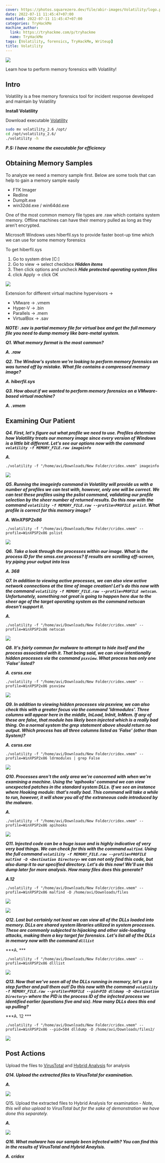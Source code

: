 ```yaml
---
cover: https://photos.squarezero.dev/file/abir-images/Volatility/logo.png
date: 2022-07-11 11:45:47+07:00
modified: 2022-07-11 11:45:47+07:00
categories: TryHackMe
machine_author:
  link: https://tryhackme.com/p/tryhackme
  name: TryHackMe
tags: [Volatility, forensics, TryHackMe, Writeup]
title: Volatility
---
```


![](https://photos.squarezero.dev/file/abir-images/htbasset/thmbanner.png)

 
Learn how to perform memory forensics with Volatility!

## Intro

Volatility is a free memory forensics tool for incident response developed and maintain by Volatility

**Install Volatility** 

Download executable [Volatility]([https://www.volatilityfoundation.org/releases](https://www.volatilityfoundation.org/releases))

```bash
sudo mv volatility_2.6 /opt/
cd /opt/volatility_2.6/
./volatility -h
```

***P.S: I have rename the executable for efficiency*** 

## Obtaining Memory Samples

To analyze we need a memory sample first. Below are some tools that can help to gain a memory sample easily

- FTK Imager
- Redline
- Dumplt.exe
- win32dd.exe / win64dd.exe

One of the most common memory file types are .raw which contains system memory.  Offline machines can have their memory pulled as long as they aren’t encrypted.

Microsoft Windows uses hiberfil.sys to provide faster boot-up time which we can use for some memory forensics

To get hiberfil.sys 

1. Go to system drive [C:\] 
2. Go to view → select checkbox ***Hidden items***
3. Then click options and uncheck ***Hide protected operating system files***
4. click Apply → click OK

![](https://photos.squarezero.dev/file/abir-images/Volatility/1.png)

Extension for different virtual machine hypervisors →

- VMware → .vmem
- Hyper-V → .bin
- Parallels → .mem
- VirtualBox → .sav

***NOTE: .sav is partial memory file for virtual box and get the full memory file you need to dump memory like bare-metal system.***

***Q1.  What memory format is the most common?***

***A. .raw***

***Q2. The Window's system we're looking to perform memory forensics on was turned off by mistake. What file contains a compressed memory image?***

***A. hiberfil.sys***

***Q3. How about if we wanted to perform memory forensics on a VMware-based virtual machine?***

***A. .vmem***

## Examining Our Patient

***Q4. First, let's figure out what profile we need to use. Profiles determine how Volatility treats our memory image since every version of Windows is a little bit different. Let's see our options now with the command `volatility -f MEMORY_FILE.raw imageinfo`***

***A.*** 

`./volatility -f "/home/avi/Downloads/New Folder/cridex.vmem" imageinfo`

![](https://photos.squarezero.dev/file/abir-images/Volatility/2.png)

***Q5. Running the imageinfo command in Volatility will provide us with a number of profiles we can test with, however, only one will be correct. We can test these profiles using the pslist command, validating our profile selection by the sheer number of returned results. Do this now with the command `volatility -f MEMORY_FILE.raw --profile=PROFILE pslist`. What profile is correct for this memory image?***

***A. WinXPSP2x86***

`./volatility -f "/home/avi/Downloads/New Folder/cridex.vmem" --profile=WinXPSP2x86 pslist`

![](https://photos.squarezero.dev/file/abir-images/Volatility/3.png)

***Q6. Take a look through the processes within our image. What is the process ID for the smss.exe process? If results are scrolling off-screen, try piping your output into less***

***A. 368***

***Q7. In addition to viewing active processes, we can also view active network connections at the time of image creation! Let's do this now with the command `volatility -f MEMORY_FILE.raw --profile=PROFILE netscan`. Unfortunately, something not great is going to happen here due to the sheer age of the target operating system as the command netscan doesn't support it.***

***A.*** 

`./volatility -f "/home/avi/Downloads/New Folder/cridex.vmem" --profile=WinXPSP2x86 netscan`

![](https://photos.squarezero.dev/file/abir-images/Volatility/4.png)

***Q8. It's fairly common for malware to attempt to hide itself and the process associated with it. That being said, we can view intentionally hidden processes via the command `psxview`. What process has only one 'False' listed?***

***A. csrss.exe***

`./volatility -f "/home/avi/Downloads/New Folder/cridex.vmem" --profile=WinXPSP2x86 psxview`

![](https://photos.squarezero.dev/file/abir-images/Volatility/5.png)

***Q9. In addition to viewing hidden processes via psxview, we can also check this with a greater focus via the command 'ldrmodules'. Three columns will appear here in the middle, InLoad, InInit, InMem. If any of these are false, that module has likely been injected which is a really bad thing. On a normal system the grep statement above should return no output. Which process has all three columns listed as 'False' (other than System)?***

***A. csrss.exe***

`./volatility -f "/home/avi/Downloads/New Folder/cridex.vmem" --profile=WinXPSP2x86 ldrmodules | grep False`

![](https://photos.squarezero.dev/file/abir-images/Volatility/6.png)

***Q10. Processes aren't the only area we're concerned with when we're examining a machine. Using the 'apihooks' command we can view unexpected patches in the standard system DLLs. If we see an instance where Hooking module: <unknown> that's really bad. This command will take a while to run, however, it will show you all of the extraneous code introduced by the malware.***

***A.*** 

`./volatility -f "/home/avi/Downloads/New Folder/cridex.vmem" --profile=WinXPSP2x86 apihooks`

![](https://photos.squarezero.dev/file/abir-images/Volatility/7.png)

***Q11. Injected code can be a huge issue and is highly indicative of very very bad things. We can check for this with the command `malfind`. Using the full command `volatility -f MEMORY_FILE.raw --profile=PROFILE malfind -D <Destination Directory>` we can not only find this code, but also dump it to our specified directory. Let's do this now! We'll use this dump later for more analysis. How many files does this generate?***

***A.12***

`./volatility -f "/home/avi/Downloads/New Folder/cridex.vmem" --profile=WinXPSP2x86 malfind -D /home/avi/Downloads/files`

![](https://photos.squarezero.dev/file/abir-images/Volatility/8.png)

![](https://photos.squarezero.dev/file/abir-images/Volatility/9.png)

***Q12. Last but certainly not least we can view all of the DLLs loaded into memory. DLLs are shared system libraries utilized in system processes. These are commonly subjected to hijacking and other side-loading attacks, making them a key target for forensics. Let's list all of the DLLs in memory now with the command `dlllist`***

***A. ***

`./volatility -f "/home/avi/Downloads/New Folder/cridex.vmem" --profile=WinXPSP2x86 dlllist`

![](https://photos.squarezero.dev/file/abir-images/Volatility/10.png)

***Q13. Now that we've seen all of the DLLs running in memory, let's go a step further and pull them out! Do this now with the command `volatility -f MEMORY_FILE.raw --profile=PROFILE --pid=PID dlldump -D <Destination Directory>` where the PID is the process ID of the infected process we identified earlier (questions five and six). How many DLLs does this end up pulling?***

***A. 12 ***

`./volatility -f "/home/avi/Downloads/New Folder/cridex.vmem" --profile=WinXPSP2x86 --pid=584 dlldump -D /home/avi/Downloads/files2/`

![](https://photos.squarezero.dev/file/abir-images/Volatility/11.png)

## Post Actions

Upload the files to [VirusTotal]() and [Hybrid Analysis]() for analysis

***Q14.  Upload the extracted files to VirusTotal for examination.***

***A.***

![](https://photos.squarezero.dev/file/abir-images/Volatility/13.png)

Q15. Upload the extracted files to Hybrid Analysis for examination - *Note, this will also upload to VirusTotal but for the sake of demonstration we have done this separately.*

***A.*** 

![](https://photos.squarezero.dev/file/abir-images/Volatility/12.png)

***Q16. What malware has our sample been infected with? You can find this in the results of VirusTotal and Hybrid Anaylsis.***

***A. cridex***